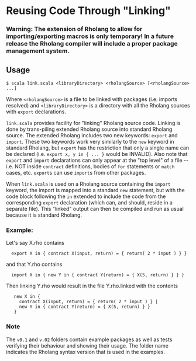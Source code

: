 # Reusing Code Through "Linking"
### Warning: The extension of Rholang to allow for importing/exporting macros is only temporary! In a future release the Rholang compiler will include a proper package management system.

## Usage
```
$ scala link.scala <libraryDirectory> <rholangSource> [<rholangSource> ...]
```
Where `<rholangSource>` is a file to be linked with packages (i.e. imports resolved) and `<libraryDirectory>` is a directory with all the Rholang sources with `export` declarations.

`link.scala` provides facility for "linking" Rholang source code. Linking is done  by trans-piling extended Rholang source into standard Rholang source. The extended Rholang includes two new keywords: `export` and `import`. These two keywords work very similarly to the `new` keyword in standard Rholang, but `export` has the restriction that only a single  name can be declared (i.e. `export x, y in { ... }` would be INVALID). Also note that `export` and `import` declarations can only appear at the "top level" of a file -- i.e. NOT inside `contract` definitions, bodies of `for` statements or `match` cases, etc. `export`s can use `import`s from other packages.

When `link.scala` is used on a Rholang source containing the `import` keyword, the import is mapped into a standard `new` statement, but with the code block following the `in` extended to include the code from the corresponding `export` declaration (which can, and should, reside in a separate file). This "linked" output can then be compiled and run as usual because it is standard Rholang.

### Example: 
Let's say X.rho contains
```
  export X in { contract X(input, return) = { return( 2 * input ) } }
```
and that Y.rho contains
```
  import X in { new Y in { contract Y(return) = { X(5, return) } } }
```
Then linking Y.rho would result in the file Y.rho.linked with the contents
```
   new X in {
     contract X(input, return) = { return( 2 * input ) } | 
     new Y in { contract Y(return) = { X(5, return) } }
   }
```

### Note
The `v0.1` and `v.02` folders contain example packages as well as tests verifying their behaviour and showing their usage. The folder name indicates the Rholang syntax version that is used in the examples.
